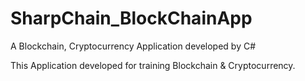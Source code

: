 # SharpChain_BlockChainApp
A Blockchain, Cryptocurrency Application developed by C#

This Application developed for training Blockchain & Cryptocurrency.
